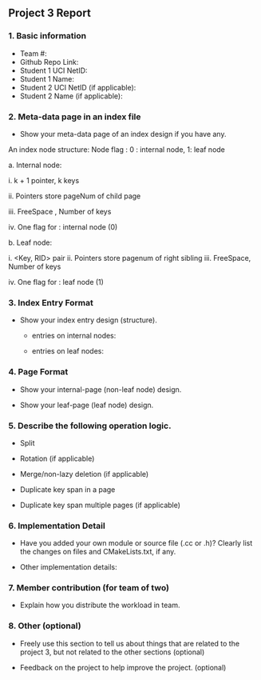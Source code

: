 ## Project 3 Report


### 1. Basic information
 - Team #:
 - Github Repo Link:
 - Student 1 UCI NetID:
 - Student 1 Name:
 - Student 2 UCI NetID (if applicable):
 - Student 2 Name (if applicable):


### 2. Meta-data page in an index file
- Show your meta-data page of an index design if you have any. 

An index node structure:
Node flag : 0 : internal node, 1: leaf node

a. Internal node:

i. k + 1 pointer, k keys

ii. Pointers store pageNum of child page

iii. FreeSpace , Number of keys

iv. One flag for : internal node (0)



b. Leaf node:

i. <Key, RID> pair
ii. Pointers store pagenum of right sibling
iii. FreeSpace, Number of keys

iv. One flag for : leaf node (1)





### 3. Index Entry Format
- Show your index entry design (structure). 

  - entries on internal nodes:  
  
  - entries on leaf nodes:



### 4. Page Format
- Show your internal-page (non-leaf node) design.



- Show your leaf-page (leaf node) design.



### 5. Describe the following operation logic.
- Split



- Rotation (if applicable)



- Merge/non-lazy deletion (if applicable)



- Duplicate key span in a page



- Duplicate key span multiple pages (if applicable)



### 6. Implementation Detail
- Have you added your own module or source file (.cc or .h)? 
  Clearly list the changes on files and CMakeLists.txt, if any.



- Other implementation details:



### 7. Member contribution (for team of two)
- Explain how you distribute the workload in team.



### 8. Other (optional)
- Freely use this section to tell us about things that are related to the project 3, but not related to the other sections (optional)



- Feedback on the project to help improve the project. (optional)

